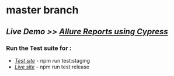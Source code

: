 # master branch

## _Live Demo >> [Allure Reports using Cypress](https://vrt.yssofindia.org/e2e/py-e2e-preview-links/allure-reports/#)_
  
### Run the Test suite for :  
- _[Test site](https://test.yssofindia.org/)_ - npm run test:staging
-  _[Live site](https://yssofindia.org/)_ - npm run test:release
